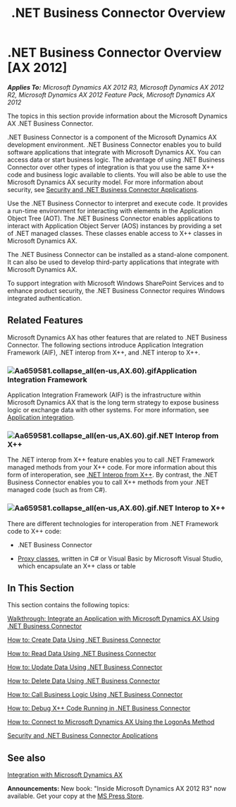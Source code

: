 ﻿---
title: .NET Business Connector Overview
TOCTitle: .NET Business Connector Overview
ms:assetid: 8bc3c5f1-1c69-4035-aa75-090da361dc3d
ms:mtpsurl: https://msdn.microsoft.com/en-us/library/Aa659581(v=AX.60)
ms:contentKeyID: 35246352
ms.date: 05/18/2015
mtps_version: v=AX.60
---

# .NET Business Connector Overview [AX 2012]


_**Applies To:** Microsoft Dynamics AX 2012 R3, Microsoft Dynamics AX 2012 R2, Microsoft Dynamics AX 2012 Feature Pack, Microsoft Dynamics AX 2012_

The topics in this section provide information about the Microsoft Dynamics AX .NET Business Connector.

.NET Business Connector is a component of the Microsoft Dynamics AX development environment. .NET Business Connector enables you to build software applications that integrate with Microsoft Dynamics AX. You can access data or start business logic. The advantage of using .NET Business Connector over other types of integration is that you use the same X++ code and business logic available to clients. You will also be able to use the Microsoft Dynamics AX security model. For more information about security, see [Security and .NET Business Connector Applications](security-and-net-business-connector-applications.md).

Use the .NET Business Connector to interpret and execute code. It provides a run-time environment for interacting with elements in the Application Object Tree (AOT). The .NET Business Connector enables applications to interact with Application Object Server (AOS) instances by providing a set of .NET managed classes. These classes enable access to X++ classes in Microsoft Dynamics AX.

The .NET Business Connector can be installed as a stand-alone component. It can also be used to develop third-party applications that integrate with Microsoft Dynamics AX.

To support integration with Microsoft Windows SharePoint Services and to enhance product security, the .NET Business Connector requires Windows integrated authentication.

## Related Features

Microsoft Dynamics AX has other features that are related to .NET Business Connector. The following sections introduce Application Integration Framework (AIF), .NET interop from X++, and .NET interop to X++.

### ![Aa659581.collapse\_all(en-us,AX.60).gif](images/Gg863931.collapse_all(en-us,AX.60).gif "Aa659581.collapse_all(en-us,AX.60).gif")Application Integration Framework

Application Integration Framework (AIF) is the infrastructure within Microsoft Dynamics AX that is the long term strategy to expose business logic or exchange data with other systems. For more information, see [Application integration](https://msdn.microsoft.com/en-us/library/dd362007\(v=ax.60\)).

### ![Aa659581.collapse\_all(en-us,AX.60).gif](images/Gg863931.collapse_all(en-us,AX.60).gif "Aa659581.collapse_all(en-us,AX.60).gif").NET Interop from X++

The .NET interop from X++ feature enables you to call .NET Framework managed methods from your X++ code. For more information about this form of interoperation, see [.NET Interop from X++](net-interop-from-x.md). By contrast, the .NET Business Connector enables you to call X++ methods from your .NET managed code (such as from C\#).

### ![Aa659581.collapse\_all(en-us,AX.60).gif](images/Gg863931.collapse_all(en-us,AX.60).gif "Aa659581.collapse_all(en-us,AX.60).gif").NET Interop to X++

There are different technologies for interoperation from .NET Framework code to X++ code:

  - .NET Business Connector

  - [Proxy classes](proxy-classes-for-net-interop-to-x.md), written in C\# or Visual Basic by Microsoft Visual Studio, which encapsulate an X++ class or table

## In This Section

This section contains the following topics:

[Walkthrough: Integrate an Application with Microsoft Dynamics AX Using .NET Business Connector](walkthrough-integrate-an-application-with-microsoft-dynamics-ax-using-net-business-connector.md)

[How to: Create Data Using .NET Business Connector](how-to-create-data-using-net-business-connector.md)

[How to: Read Data Using .NET Business Connector](how-to-read-data-using-net-business-connector.md)

[How to: Update Data Using .NET Business Connector](how-to-update-data-using-net-business-connector.md)

[How to: Delete Data Using .NET Business Connector](how-to-delete-data-using-net-business-connector.md)

[How to: Call Business Logic Using .NET Business Connector](how-to-call-business-logic-using-net-business-connector.md)

[How to: Debug X++ Code Running in .NET Business Connector](how-to-debug-x-code-running-in-net-business-connector.md)

[How to: Connect to Microsoft Dynamics AX Using the LogonAs Method](how-to-connect-to-microsoft-dynamics-ax-using-the-logonas-method.md)

[Security and .NET Business Connector Applications](security-and-net-business-connector-applications.md)

## See also

[Integration with Microsoft Dynamics AX](integration-with-microsoft-dynamics-ax.md)

  
**Announcements:** New book: "Inside Microsoft Dynamics AX 2012 R3" now available. Get your copy at the [MS Press Store](https://www.microsoftpressstore.com/store/inside-microsoft-dynamics-ax-2012-r3-9780735685109).

